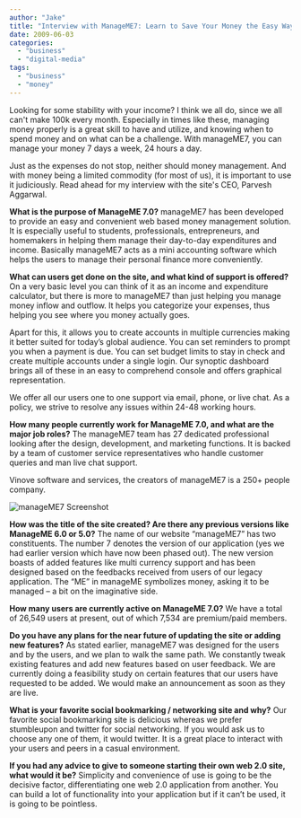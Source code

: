 ```yaml
---
author: "Jake"
title: "Interview with ManageME7: Learn to Save Your Money the Easy Way!"
date: 2009-06-03
categories: 
  - "business"
  - "digital-media"
tags: 
  - "business"
  - "money"
---
```


Looking for some stability with your income? I think we all do, since we all can't make 100k every month. Especially in times like these, managing money properly is a great skill to have and utilize, and knowing when to spend money and on what can be a challenge. With manageME7, you can manage your money 7 days a week, 24 hours a day.

<!--more-->

Just as the expenses do not stop, neither should money management. And with money being a limited commodity (for most of us), it is important to use it judiciously. Read ahead for my interview with the site's CEO, Parvesh Aggarwal.

**What is the purpose of ManageME 7.0?** manageME7 has been developed to provide an easy and convenient web based money management solution. It is especially useful to students, professionals, entrepreneurs, and homemakers in helping them manage their day-to-day expenditures and income. Basically manageME7 acts as a mini accounting software which helps the users to manage their personal finance more conveniently.

**What can users get done on the site, and what kind of support is offered?** On a very basic level you can think of it as an income and expenditure calculator, but there is more to manageME7 than just helping you manage money inflow and outflow. It helps you categorize your expenses, thus helping you see where you money actually goes.

Apart for this, it allows you to create accounts in multiple currencies making it better suited for today’s global audience. You can set reminders to prompt you when a payment is due. You can set budget limits to stay in check and create multiple accounts under a single login. Our synoptic dashboard brings all of these in an easy to comprehend console and offers graphical representation.

We offer all our users one to one support via email, phone, or live chat. As a policy, we strive to resolve any issues within 24-48 working hours.

**How many people currently work for ManageME 7.0, and what are the major job roles?** The manageME7 team has 27 dedicated professional looking after the design, development, and marketing functions. It is backed by a team of customer service representatives who handle customer queries and man live chat support.

Vinove software and services, the creators of manageME7 is a 250+ people company.

![manageME7 Screenshot](images/manageme7-screen.jpg "manageME7 Screenshot")

**How was the title of the site created? Are there any previous versions like ManageME 6.0 or 5.0?** The name of our website “manageME7” has two constituents. The number 7 denotes the version of our application (yes we had earlier version which have now been phased out). The new version boasts of added features like multi currency support and has been designed based on the feedbacks received from users of our legacy application. The “ME” in manageME symbolizes money, asking it to be managed – a bit on the imaginative side.

**How many users are currently active on ManageME 7.0?** We have a total of 26,549 users at present, out of which 7,534 are premium/paid members.

**Do you have any plans for the near future of updating the site or adding new features?** As stated earlier, manageME7 was designed for the users and by the users, and we plan to walk the same path. We constantly tweak existing features and add new features based on user feedback. We are currently doing a feasibility study on certain features that our users have requested to be added. We would make an announcement as soon as they are live.

**What is your favorite social bookmarking / networking site and why?** Our favorite social bookmarking site is delicious whereas we prefer stumbleupon and twitter for social networking. If you would ask us to choose any one of them, it would twitter. It is a great place to interact with your users and peers in a casual environment.

**If you had any advice to give to someone starting their own web 2.0 site, what would it be?** Simplicity and convenience of use is going to be the decisive factor, differentiating one web 2.0 application from another. You can build a lot of functionality into your application but if it can’t be used, it is going to be pointless.
